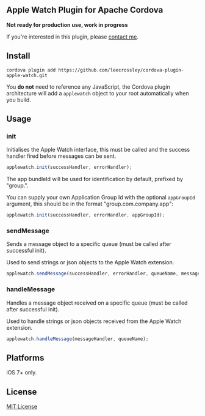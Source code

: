 ## Apple Watch Plugin for Apache Cordova

**Not ready for production use, work in progress**

If you're interested in this plugin, please [contact me](http://ilee.co.uk/contact-me/).

## Install

```
cordova plugin add https://github.com/leecrossley/cordova-plugin-apple-watch.git
```

You **do not** need to reference any JavaScript, the Cordova plugin architecture will add a `applewatch` object to your root automatically when you build.

## Usage

### init

Initialises the Apple Watch interface, this must be called and the success handler fired before messages can be sent.

```js
applewatch.init(successHandler, errorHandler);
```

The app bundleId will be used for identification by default, prefixed by "group.".

You can supply your own Application Group Id with the optional `appGroupId` argument, this should be in the format "group.com.company.app":

```js
applewatch.init(successHandler, errorHandler, appGroupId);
```

### sendMessage

Sends a message object to a specific queue (must be called after successful init).

Used to send strings or json objects to the Apple Watch extension.

```js
applewatch.sendMessage(successHandler, errorHandler, queueName, message);
```

### handleMessage

Handles a message object received on a specific queue (must be called after successful init).

Used to handle strings or json objects received from the Apple Watch extension.

```js
applewatch.handleMessage(messageHandler, queueName);
```

## Platforms

iOS 7+ only.

## License

[MIT License](http://ilee.mit-license.org)
